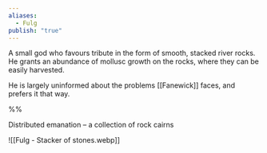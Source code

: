 ```yaml
---
aliases:
  - Fulg
publish: "true"
---
```

A small god who favours tribute in the form of smooth, stacked river rocks. He grants an abundance of mollusc growth on the rocks, where they can be easily harvested.

He is largely uninformed about the problems [[Fanewick]] faces, and prefers it that way.

%%

Distributed emanation – a collection of rock cairns

![[Fulg - Stacker of stones.webp]]

